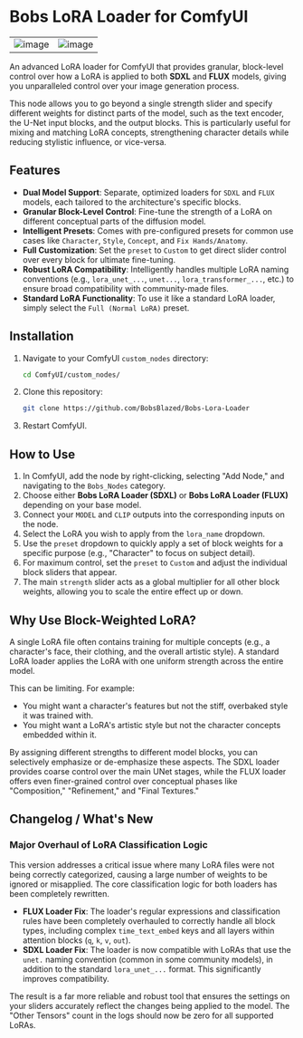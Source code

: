# Bobs LoRA Loader for ComfyUI

|||
|---|---|
|![image](https://github.com/user-attachments/assets/f614b579-c232-4f33-b994-f196c225edcf)|![image](https://github.com/user-attachments/assets/fca84c9b-211e-41fc-86a9-583e187cd6f1)|

An advanced LoRA loader for ComfyUI that provides granular, block-level control over how a LoRA is applied to both **SDXL** and **FLUX** models, giving you unparalleled control over your image generation process.

This node allows you to go beyond a single strength slider and specify different weights for distinct parts of the model, such as the text encoder, the U-Net input blocks, and the output blocks. This is particularly useful for mixing and matching LoRA concepts, strengthening character details while reducing stylistic influence, or vice-versa.

## Features

-   **Dual Model Support**: Separate, optimized loaders for `SDXL` and `FLUX` models, each tailored to the architecture's specific blocks.
-   **Granular Block-Level Control**: Fine-tune the strength of a LoRA on different conceptual parts of the diffusion model.
-   **Intelligent Presets**: Comes with pre-configured presets for common use cases like `Character`, `Style`, `Concept`, and `Fix Hands/Anatomy`.
-   **Full Customization**: Set the `preset` to `Custom` to get direct slider control over every block for ultimate fine-tuning.
-   **Robust LoRA Compatibility**: Intelligently handles multiple LoRA naming conventions (e.g., `lora_unet_...`, `unet...`, `lora_transformer_...`, etc.) to ensure broad compatibility with community-made files.
-   **Standard LoRA Functionality**: To use it like a standard LoRA loader, simply select the `Full (Normal LoRA)` preset.

## Installation

1.  Navigate to your ComfyUI `custom_nodes` directory:
    ```bash
    cd ComfyUI/custom_nodes/
    ```
2.  Clone this repository:
    ```bash
    git clone https://github.com/BobsBlazed/Bobs-Lora-Loader
    ```
3.  Restart ComfyUI.

## How to Use

1.  In ComfyUI, add the node by right-clicking, selecting "Add Node," and navigating to the `Bobs_Nodes` category.
2.  Choose either **Bobs LoRA Loader (SDXL)** or **Bobs LoRA Loader (FLUX)** depending on your base model.
3.  Connect your `MODEL` and `CLIP` outputs into the corresponding inputs on the node.
4.  Select the LoRA you wish to apply from the `lora_name` dropdown.
5.  Use the `preset` dropdown to quickly apply a set of block weights for a specific purpose (e.g., "Character" to focus on subject detail).
6.  For maximum control, set the `preset` to `Custom` and adjust the individual block sliders that appear.
7.  The main `strength` slider acts as a global multiplier for all other block weights, allowing you to scale the entire effect up or down.

## Why Use Block-Weighted LoRA?

A single LoRA file often contains training for multiple concepts (e.g., a character's face, their clothing, and the overall artistic style). A standard LoRA loader applies the LoRA with one uniform strength across the entire model.

This can be limiting. For example:
-   You might want a character's features but not the stiff, overbaked style it was trained with.
-   You might want a LoRA's artistic style but not the character concepts embedded within it.

By assigning different strengths to different model blocks, you can selectively emphasize or de-emphasize these aspects. The SDXL loader provides coarse control over the main UNet stages, while the FLUX loader offers even finer-grained control over conceptual phases like "Composition," "Refinement," and "Final Textures."

## Changelog / What's New

### Major Overhaul of LoRA Classification Logic

This version addresses a critical issue where many LoRA files were not being correctly categorized, causing a large number of weights to be ignored or misapplied. The core classification logic for both loaders has been completely rewritten.

-   **FLUX Loader Fix**: The loader's regular expressions and classification rules have been completely overhauled to correctly handle all block types, including complex `time_text_embed` keys and all layers within attention blocks (`q`, `k`, `v`, `out`).
-   **SDXL Loader Fix**: The loader is now compatible with LoRAs that use the `unet.` naming convention (common in some community models), in addition to the standard `lora_unet_...` format. This significantly improves compatibility.

The result is a far more reliable and robust tool that ensures the settings on your sliders accurately reflect the changes being applied to the model. The "Other Tensors" count in the logs should now be zero for all supported LoRAs.

